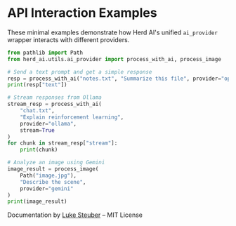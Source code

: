 # API Interaction Examples

These minimal examples demonstrate how Herd AI's unified `ai_provider` wrapper interacts with different providers.

```python
from pathlib import Path
from herd_ai.utils.ai_provider import process_with_ai, process_image

# Send a text prompt and get a simple response
resp = process_with_ai("notes.txt", "Summarize this file", provider="openai")
print(resp["text"])

# Stream responses from Ollama
stream_resp = process_with_ai(
    "chat.txt",
    "Explain reinforcement learning",
    provider="ollama",
    stream=True
)
for chunk in stream_resp["stream"]:
    print(chunk)

# Analyze an image using Gemini
image_result = process_image(
    Path("image.jpg"),
    "Describe the scene",
    provider="gemini"
)
print(image_result)
```

Documentation by [Luke Steuber](https://lukesteuber.com) – MIT License
